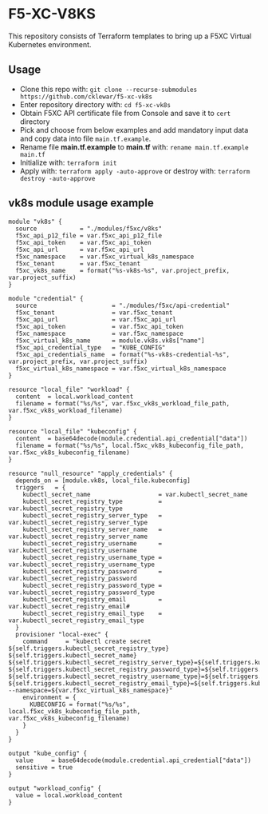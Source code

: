 # F5-XC-V8KS
This repository consists of Terraform templates to bring up a F5XC Virtual Kubernetes environment.

## Usage

- Clone this repo with: `git clone --recurse-submodules https://github.com/cklewar/f5-xc-vk8s`
- Enter repository directory with: `cd f5-xc-vk8s`
- Obtain F5XC API certificate file from Console and save it to `cert` directory
- Pick and choose from below examples and add mandatory input data and copy data into file `main.tf.example`.
- Rename file __main.tf.example__ to __main.tf__ with: `rename main.tf.example main.tf`
- Initialize with: `terraform init`
- Apply with: `terraform apply -auto-approve` or destroy with: `terraform destroy -auto-approve`

## vk8s module usage example

````hcl
module "vk8s" {
  source            = "./modules/f5xc/v8ks"
  f5xc_api_p12_file = var.f5xc_api_p12_file
  f5xc_api_token    = var.f5xc_api_token
  f5xc_api_url      = var.f5xc_api_url
  f5xc_namespace    = var.f5xc_virtual_k8s_namespace
  f5xc_tenant       = var.f5xc_tenant
  f5xc_vk8s_name    = format("%s-vk8s-%s", var.project_prefix, var.project_suffix)
}

module "credential" {
  source                     = "./modules/f5xc/api-credential"
  f5xc_tenant                = var.f5xc_tenant
  f5xc_api_url               = var.f5xc_api_url
  f5xc_api_token             = var.f5xc_api_token
  f5xc_namespace             = var.f5xc_namespace
  f5xc_virtual_k8s_name      = module.vk8s.vk8s["name"]
  f5xc_api_credential_type   = "KUBE_CONFIG"
  f5xc_api_credentials_name  = format("%s-vk8s-credential-%s", var.project_prefix, var.project_suffix)
  f5xc_virtual_k8s_namespace = var.f5xc_virtual_k8s_namespace
}

resource "local_file" "workload" {
  content  = local.workload_content
  filename = format("%s/%s", var.f5xc_vk8s_workload_file_path, var.f5xc_vk8s_workload_filename)
}

resource "local_file" "kubeconfig" {
  content  = base64decode(module.credential.api_credential["data"])
  filename = format("%s/%s", local.f5xc_vk8s_kubeconfig_file_path, var.f5xc_vk8s_kubeconfig_filename)
}

resource "null_resource" "apply_credentials" {
  depends_on = [module.vk8s, local_file.kubeconfig]
  triggers   = {
    kubectl_secret_name                   = var.kubectl_secret_name
    kubectl_secret_registry_type          = var.kubectl_secret_registry_type
    kubectl_secret_registry_server_type   = var.kubectl_secret_registry_server_type
    kubectl_secret_registry_server_name   = var.kubectl_secret_registry_server_name
    kubectl_secret_registry_username      = var.kubectl_secret_registry_username
    kubectl_secret_registry_username_type = var.kubectl_secret_registry_username_type
    kubectl_secret_registry_password      = var.kubectl_secret_registry_password
    kubectl_secret_registry_password_type = var.kubectl_secret_registry_password_type
    kubectl_secret_registry_email         = var.kubectl_secret_registry_email#
    kubectl_secret_registry_email_type    = var.kubectl_secret_registry_email_type
  }
  provisioner "local-exec" {
    command     = "kubectl create secret ${self.triggers.kubectl_secret_registry_type} ${self.triggers.kubectl_secret_name} ${self.triggers.kubectl_secret_registry_server_type}=${self.triggers.kubectl_secret_registry_server_name} ${self.triggers.kubectl_secret_registry_password_type}=${self.triggers.kubectl_secret_registry_password} ${self.triggers.kubectl_secret_registry_username_type}=${self.triggers.kubectl_secret_registry_username} ${self.triggers.kubectl_secret_registry_email_type}=${self.triggers.kubectl_secret_registry_email} --namespace=${var.f5xc_virtual_k8s_namespace}"
    environment = {
      KUBECONFIG = format("%s/%s", local.f5xc_vk8s_kubeconfig_file_path, var.f5xc_vk8s_kubeconfig_filename)
    }
  }
}

output "kube_config" {
  value     = base64decode(module.credential.api_credential["data"])
  sensitive = true
}

output "workload_config" {
  value = local.workload_content
}
````